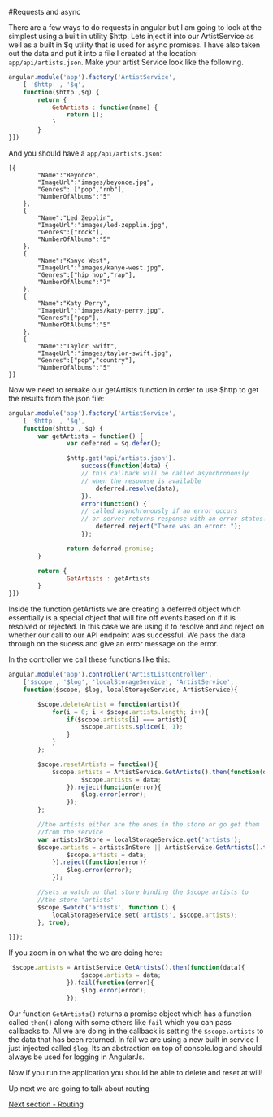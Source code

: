 #Requests and async

There are a few ways to do requests in angular but I am going to look at the simplest using a built in utility $http. Lets inject it into our ArtistService as well as a built in $q utility that is used for async promises. I have also taken out the data and put it into a file I created at the location: `app/api/artists.json`. Make your artist Service look like the following.

```javascript
angular.module('app').factory('ArtistService', 
    [ '$http' , '$q',
    function($http ,$q) {       
        return {
            GetArtists : function(name) {
                return [];
            }
        }
}])
```

And you should have a `app/api/artists.json`:

```
[{
        "Name":"Beyonce",
        "ImageUrl":"images/beyonce.jpg",
        "Genres": ["pop","rnb"],
        "NumberOfAlbums":"5"
    },
    {
        "Name":"Led Zepplin",
        "ImageUrl":"images/led-zepplin.jpg",
        "Genres":["rock"],
        "NumberOfAlbums":"5"
    },
    {
        "Name":"Kanye West",
        "ImageUrl":"images/kanye-west.jpg",
        "Genres":["hip hop","rap"],
        "NumberOfAlbums":"7"
    },
    {
        "Name":"Katy Perry",
        "ImageUrl":"images/katy-perry.jpg",
        "Genres":["pop"],
        "NumberOfAlbums":"5"
    },
    {
        "Name":"Taylor Swift",
        "ImageUrl":"images/taylor-swift.jpg",
        "Genres":["pop","country"],
        "NumberOfAlbums":"5"
}]
```

Now we need to remake our getArtists function in order to use $http to get the results from the json file:

```javascript
angular.module('app').factory('ArtistService', 
    [ '$http' , '$q',
    function($http , $q) {
        var getArtists = function() {
                var deferred = $q.defer();

                $http.get('api/artists.json').
                    success(function(data) {
                    // this callback will be called asynchronously
                    // when the response is available
                        deferred.resolve(data);
                    }).
                    error(function() {
                    // called asynchronously if an error occurs
                    // or server returns response with an error status.
                        deferred.reject("There was an error: ");
                    });

                return deferred.promise;
        }

        return {
                GetArtists : getArtists
        }
}])
```

Inside the function getArtists we are creating a deferred object which essentially is a special object that will fire off events based on if it is resolved or rejected. In this case we are using it to resolve and and reject on whether our call to our API endpoint was successful. We pass the data through on the sucess and give an error message on the error.

In the controller we call these functions like this:

```javascript
angular.module('app').controller('ArtistListController', 
    ['$scope', '$log', 'localStorageService', 'ArtistService',
    function($scope, $log, localStorageService, ArtistService){

        $scope.deleteArtist = function(artist){
            for(i = 0; i < $scope.artists.length; i++){
                if($scope.artists[i] === artist){
                    $scope.artists.splice(i, 1);
                }
            }
        };

        $scope.resetArtists = function(){
            $scope.artists = ArtistService.GetArtists().then(function(data){
                    $scope.artists = data;
                }).reject(function(error){
                    $log.error(error);
                });                                                                                         
        };

        //the artists either are the ones in the store or go get them
        //from the service
        var artistsInStore = localStorageService.get('artists');  
        $scope.artists = artistsInStore || ArtistService.GetArtists().then(function(data){
                $scope.artists = data;
            }).reject(function(error){
                $log.error(error);
            });

        //sets a watch on that store binding the $scope.artists to
        //the store 'artists'                          
        $scope.$watch('artists', function () {
            localStorageService.set('artists', $scope.artists);
        }, true); 

}]);
```

If you zoom in on what the we are doing here:

```javascript
 $scope.artists = ArtistService.GetArtists().then(function(data){
                    $scope.artists = data;
                }).fail(function(error){
                    $log.error(error);
                }); 

```

Our function `GetArtists()` returns a promise object which has a function called `then()` along with some others like `fail` which you can pass callbacks to. All we are doing in the callback is setting the `$scope.artists` to the data that has been returned. In fail we are using a new built in service I just injected called `$log`. Its an abstraction on top of console.log and should always be used for logging in AngularJs.

Now if you run the application you should be able to delete and reset at will!

Up next we are going to talk about routing

[Next section - Routing](7.routing-and-templating.md)
